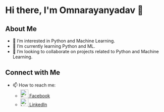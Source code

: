 # Hi there, I'm Omnarayanyadav 👋

## About Me
- 👀 I’m interested in Python and Machine Learning.
- 🌱 I’m currently learning Python and ML.
- 💞️ I’m looking to collaborate on projects related to Python and Machine Learning.

## Connect with Me
- 📫 How to reach me:
  - [<img src="https://img.icons8.com/fluent/48/000000/facebook-new.png" alt="Facebook" width="25" height="25"/> Facebook](https://www.facebook.com/omnarayan.yadav2001/)
  - [<img src="https://img.icons8.com/fluent/48/000000/linkedin.png" alt="LinkedIn" width="25" height="25"/> LinkedIn](https://www.linkedin.com/in/omnarayan-yadav-5b8917176)
